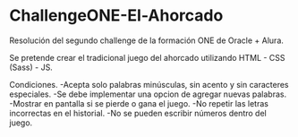 # ChallengeONE-El-Ahorcado
Resolución del segundo challenge de la formación ONE de Oracle + Alura.

Se pretende crear el tradicional juego del ahorcado utilizando HTML - CSS (Sass) - JS.

Condiciones.
-Acepta solo palabras minúsculas, sin acento y sin caracteres especiales.
-Se debe implementar una opcion de agregar nuevas palabras.
-Mostrar en pantalla si se pierde o gana el juego.
-No repetir las letras incorrectas en el historial.
-No se pueden escribir números dentro del juego.
